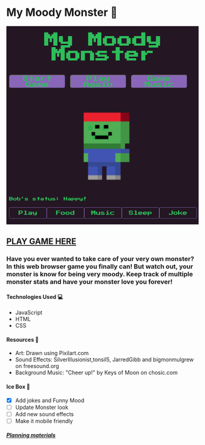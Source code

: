 # My Moody Monster 👹
![alt text](/Pictures/screenshot.png)
## [PLAY GAME HERE](https://mymoodymonster.netlify.app)

### Have you ever wanted to take care of your very own monster? In this web browser game you finally can! But watch out, your monster is know for being very moody. Keep track of multiple monster stats and have your monster love you forever! 


#### Technologies Used 💻
- JavaScript
- HTML 
- CSS

#### Resources 💾
- Art: Drawn using Pixilart.com
- Sound Effects: SilverIllusionist,tonsil5, JarredGibb and bigmonmulgrew on freesound.org
- Background Music: "Cheer up!" by Keys of Moon on chosic.com

#### Ice Box 🧊
- [x] Add jokes and Funny Mood
- [ ] Update Monster look
- [ ] Add new sound effects
- [ ] Make it mobile friendly

##### [Planning materials](https://docs.google.com/document/d/1h_y4o1nVPcvpdjTDnc-Aqv1khMrwpxcs78wp1DotwLk/edit?usp=sharing)